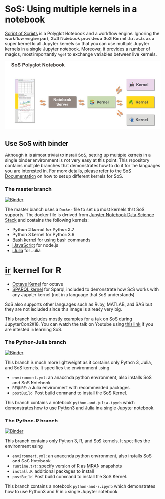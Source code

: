 # SoS: Using multiple kernels in a notebook

[Script of Scripts](https://vatlab.github.io/sos-docs) is a Polyglot
Notebook and a workflow engine. Ignoring the workflow engine part, SoS
Notebook provides a SoS Kernel that acts as a super kernel to all Jupyter
kernels so that you can use multiple Jupyter kernels in a single Jupyter
notebook. Moreover, it provides a number of magics, most importantly `%get`
to exchange variables between live kernels.

![sos-notebook](sos-notebook.png)

## Use SoS with binder

Although it is almost trivial to install SoS, setting up multiple kernels
in a single binder environment is not very easy at this point. This repository
contains multiple branches that demonstrates how to do it for the languages
you are interested in. For more details, please refer to the [SoS
Documentation](https://vatlab.github.io/sos-docs) on how to set up
different kernels for SoS.

### The master branch

[![Binder](http://mybinder.org/badge.svg)](http://beta.mybinder.org/v2/gh/binder-examples/jupyter-sos/master)

The master branch uses a `Docker` file to set up most kernels that SoS
supports. The docker file is derived from [Jupyter Notebook Data Science
Stack](https://github.com/jupyter/docker-stacks/tree/master/datascience-notebook) and contains the following kernels:

* Python 2 kernel for Python 2.7
* Python 3 kernel for Python 3.6
* [Bash kernel](https://github.com/takluyver/bash_kernel) for using bash commands
* [iJavaScript](https://github.com/n-riesco/ijavascript) for node.js
* [iJulia](https://github.com/JuliaLang/IJulia.jl) for Julia
# [ir](https://github.com/IRkernel/IRkernel) kernel for R
* [Octave Kernel](https://github.com/Calysto/octave_kernel) for octave
* [SPARQL kernel](https://github.com/paulovn/sparql-kernel) for Sparql, included to demonstrate how SoS works with
  any Jupyter kernel (not in a language that SoS understands)

SoS also supports other languages such as Ruby, MATLAB, and SAS but they
are not included since this image is already very big.

This branch includes mostly examples for a talk on SoS during JupyterCon2018. You can watch the talk on Youtube
using [this link](https://www.youtube.com/watch?v=U75eKosFbp8) if you are intested in learning SoS.


### The Python-Julia branch

[![Binder](http://mybinder.org/badge.svg)](http://beta.mybinder.org/v2/gh/binder-examples/jupyter-sos/python-julia)

This branch is much more lightweight as it contains only Python 3, Julia,
and SoS kernels. It specifies the environment using

* `environment.yml`: an anaconda python environment, also installs SoS and SoS Notebook
* `REQURE`: a Julia environment with recommended packages
* `postBuild`: Post build command to install the SoS Kernel.

This branch contains a notebook `python-and-julia.ipynb` which demonstrates
how to use Python3 and Julia in a single Jupyter notebook.

### The Python-R branch

[![Binder](http://mybinder.org/badge.svg)](http://beta.mybinder.org/v2/gh/binder-examples/jupyter-sos/python-r)

This branch contains only Python 3, R, and SoS kernels. It specifies the environment using

* `environment.yml`: an anaconda python environment, also installs SoS and SoS Notebook
* `runtime.txt`: specify version of R as [MRAN](https://mran.microsoft.com/) snapshots
* `install.R`: additional packages to install
* `postBuild`: Post build command to install the SoS Kernel.

This branch contains a notebook `python-and-r.ipynb` which demonstrates
how to use Python3 and R in a single Jupyter notebook.

